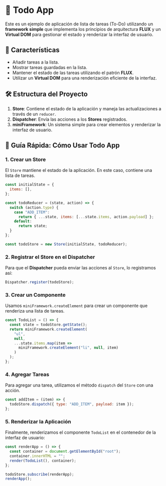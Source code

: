 

# 🎯 Todo App

Este es un ejemplo de aplicación de lista de tareas (To-Do) utilizando un **framework simple** que implementa los principios de arquitectura **FLUX** y un **Virtual DOM** para gestionar el estado y renderizar la interfaz de usuario.

## 🌟 **Características**

- Añadir tareas a la lista.
- Mostrar tareas guardadas en la lista.
- Mantener el estado de las tareas utilizando el patrón **FLUX**.
- Utilizar un **Virtual DOM** para una renderización eficiente de la interfaz.

## 🛠️ **Estructura del Proyecto**

1. **Store**: Contiene el estado de la aplicación y maneja las actualizaciones a través de un `reducer`.
2. **Dispatcher**: Envía las acciones a los **Stores** registrados.
3. **miniFramework**: Un sistema simple para crear elementos y renderizar la interfaz de usuario.

## 🚀 **Guía Rápida: Cómo Usar Todo App**

### **1. Crear un Store**

El `Store` mantiene el estado de la aplicación. En este caso, contiene una lista de tareas.

```js
const initialState = {
  items: [],
};

const todoReducer = (state, action) => {
  switch (action.type) {
    case "ADD_ITEM":
      return { ...state, items: [...state.items, action.payload] };
    default:
      return state;
  }
};

const todoStore = new Store(initialState, todoReducer);
```

### **2. Registrar el Store en el Dispatcher**

Para que el **Dispatcher** pueda enviar las acciones al `Store`, lo registramos así:

```js
Dispatcher.register(todoStore);
```

### **3. Crear un Componente**

Usamos `miniFramework.createElement` para crear un componente que renderiza una lista de tareas.

```js
const TodoList = () => {
  const state = todoStore.getState();
  return miniFramework.createElement(
    "ul",
    null,
    ...state.items.map(item =>
      miniFramework.createElement("li", null, item)
    )
  );
};
```

### **4. Agregar Tareas**

Para agregar una tarea, utilizamos el método `dispatch` del `Store` con una acción.

```js
const addItem = (item) => {
  todoStore.dispatch({ type: "ADD_ITEM", payload: item });
};
```

### **5. Renderizar la Aplicación**

Finalmente, renderizamos el componente `TodoList` en el contenedor de la interfaz de usuario:

```js
const renderApp = () => {
  const container = document.getElementById("root");
  container.innerHTML = "";
  render(TodoList(), container);
};

todoStore.subscribe(renderApp);
renderApp();
```
